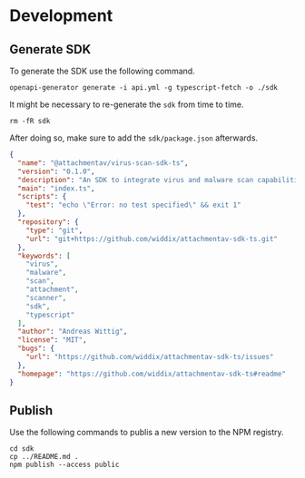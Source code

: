 # Development

## Generate SDK

To generate the SDK use the following command.

```
openapi-generator generate -i api.yml -g typescript-fetch -o ./sdk
```

It might be necessary to re-generate the `sdk` from time to time.

```
rm -fR sdk
```

After doing so, make sure to add the `sdk/package.json` afterwards.

```json
{
  "name": "@attachmentav/virus-scan-sdk-ts",
  "version": "0.1.0",
  "description": "An SDK to integrate virus and malware scan capabilities into TypeScript applications. Scan files for viruses, trojans, and other kinds of malware with attachmentAV powered by Sophos.",
  "main": "index.ts",
  "scripts": {
    "test": "echo \"Error: no test specified\" && exit 1"
  },
  "repository": {
    "type": "git",
    "url": "git+https://github.com/widdix/attachmentav-sdk-ts.git"
  },
  "keywords": [
    "virus",
    "malware",
    "scan",
    "attachment",
    "scanner",
    "sdk",
    "typescript"
  ],
  "author": "Andreas Wittig",
  "license": "MIT",
  "bugs": {
    "url": "https://github.com/widdix/attachmentav-sdk-ts/issues"
  },
  "homepage": "https://github.com/widdix/attachmentav-sdk-ts#readme"
}
```



## Publish

Use the following commands to publis a new version to the NPM registry.

```
cd sdk
cp ../README.md .
npm publish --access public
```